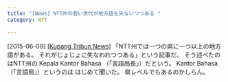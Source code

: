```yaml
---
title: "[News] NTT州の若い世代が地方語を失ないつつある "
category: NTT

---
```


[2015-06-09] [[Kupang Tribun News]](http://kupang.tribunnews.com/2015/06/09/generasi-muda-di-ntt-mulai-lupa-bahasa-daerah)  「NTT州では一つの県に一つ以上の地方語がある。
それがじょじょに失なわれつつある」という記事だ。
そう述べたのはNTT州の
Kepala Kantor Bahasa （「言語局長」）だという。
Kantor Bahasa （「言語局」）というのは
はじめて聞いた。
県レベルでもあるのかしらん。


